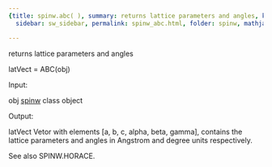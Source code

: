 ```yaml
---
{title: spinw.abc( ), summary: returns lattice parameters and angles, keywords: sample,
  sidebar: sw_sidebar, permalink: spinw_abc.html, folder: spinw, mathjax: 'true'}

---
```

returns lattice parameters and angles
 
latVect = ABC(obj)
 
Input:
 
obj       [spinw](spinw.html) class object
 
Output:
 
latVect   Vetor with elements [a, b, c, alpha, beta, gamma],
          contains the lattice parameters and angles in
          Angstrom and degree units respectively.
 
See also SPINW.HORACE.
 


